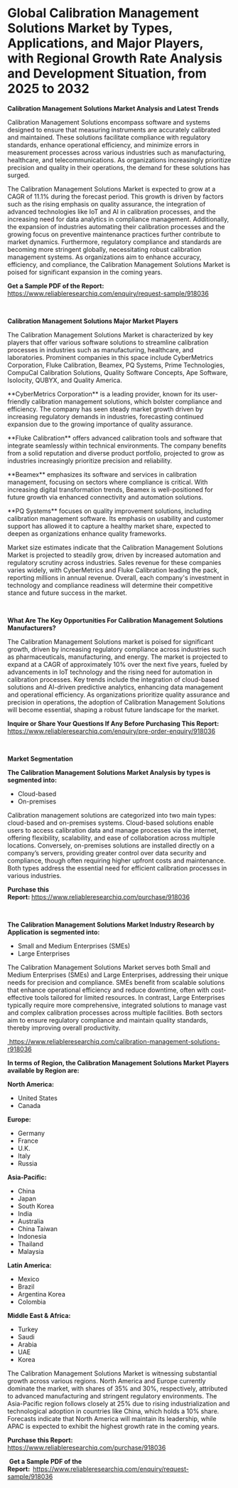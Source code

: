 <p><h1>Global Calibration Management Solutions Market by Types, Applications, and Major Players, with Regional Growth Rate Analysis and Development Situation, from 2025 to 2032</h1></p><p><strong>Calibration Management Solutions Market Analysis and Latest Trends</strong></p>
<p><p>Calibration Management Solutions encompass software and systems designed to ensure that measuring instruments are accurately calibrated and maintained. These solutions facilitate compliance with regulatory standards, enhance operational efficiency, and minimize errors in measurement processes across various industries such as manufacturing, healthcare, and telecommunications. As organizations increasingly prioritize precision and quality in their operations, the demand for these solutions has surged.</p><p>The Calibration Management Solutions Market is expected to grow at a CAGR of 11.1% during the forecast period. This growth is driven by factors such as the rising emphasis on quality assurance, the integration of advanced technologies like IoT and AI in calibration processes, and the increasing need for data analytics in compliance management. Additionally, the expansion of industries automating their calibration processes and the growing focus on preventive maintenance practices further contribute to market dynamics. Furthermore, regulatory compliance and standards are becoming more stringent globally, necessitating robust calibration management systems. As organizations aim to enhance accuracy, efficiency, and compliance, the Calibration Management Solutions Market is poised for significant expansion in the coming years.</p></p>
<p><strong>Get a Sample PDF of the Report:&nbsp;</strong> <a href="https://www.reliableresearchiq.com/enquiry/request-sample/918036?utm_campaign=3550&utm_medium=2&utm_source=Github&utm_content=ia&utm_term=18042025&utm_id=calibration-management-solutions">https://www.reliableresearchiq.com/enquiry/request-sample/918036</a></p>
<p>&nbsp;</p>
<p><strong>Calibration Management Solutions Major Market Players</strong></p>
<p><p>The Calibration Management Solutions Market is characterized by key players that offer various software solutions to streamline calibration processes in industries such as manufacturing, healthcare, and laboratories. Prominent companies in this space include CyberMetrics Corporation, Fluke Calibration, Beamex, PQ Systems, Prime Technologies, CompuCal Calibration Solutions, Quality Software Concepts, Ape Software, Isolocity, QUBYX, and Quality America.</p><p>**CyberMetrics Corporation** is a leading provider, known for its user-friendly calibration management solutions, which bolster compliance and efficiency. The company has seen steady market growth driven by increasing regulatory demands in industries, forecasting continued expansion due to the growing importance of quality assurance.</p><p>**Fluke Calibration** offers advanced calibration tools and software that integrate seamlessly within technical environments. The company benefits from a solid reputation and diverse product portfolio, projected to grow as industries increasingly prioritize precision and reliability.</p><p>**Beamex** emphasizes its software and services in calibration management, focusing on sectors where compliance is critical. With increasing digital transformation trends, Beamex is well-positioned for future growth via enhanced connectivity and automation solutions.</p><p>**PQ Systems** focuses on quality improvement solutions, including calibration management software. Its emphasis on usability and customer support has allowed it to capture a healthy market share, expected to deepen as organizations enhance quality frameworks.</p><p>Market size estimates indicate that the Calibration Management Solutions Market is projected to steadily grow, driven by increased automation and regulatory scrutiny across industries. Sales revenue for these companies varies widely, with CyberMetrics and Fluke Calibration leading the pack, reporting millions in annual revenue. Overall, each company's investment in technology and compliance readiness will determine their competitive stance and future success in the market.</p></p>
<p>&nbsp;</p>
<p><strong>What Are The Key Opportunities For Calibration Management Solutions Manufacturers?</strong></p>
<p><p>The Calibration Management Solutions market is poised for significant growth, driven by increasing regulatory compliance across industries such as pharmaceuticals, manufacturing, and energy. The market is projected to expand at a CAGR of approximately 10% over the next five years, fueled by advancements in IoT technology and the rising need for automation in calibration processes. Key trends include the integration of cloud-based solutions and AI-driven predictive analytics, enhancing data management and operational efficiency. As organizations prioritize quality assurance and precision in operations, the adoption of Calibration Management Solutions will become essential, shaping a robust future landscape for the market.</p></p>
<p><strong>Inquire or Share Your Questions If Any Before Purchasing This Report:</strong> <a href="https://www.reliableresearchiq.com/enquiry/pre-order-enquiry/918036?utm_campaign=3550&utm_medium=2&utm_source=Github&utm_content=ia&utm_term=18042025&utm_id=calibration-management-solutions">https://www.reliableresearchiq.com/enquiry/pre-order-enquiry/918036</a></p>
<p>&nbsp;</p>
<p><strong>Market Segmentation</strong></p>
<p><strong>The Calibration Management Solutions Market Analysis by types is segmented into:</strong></p>
<p><ul><li>Cloud-based</li><li>On-premises</li></ul></p>
<p><p>Calibration management solutions are categorized into two main types: cloud-based and on-premises systems. Cloud-based solutions enable users to access calibration data and manage processes via the internet, offering flexibility, scalability, and ease of collaboration across multiple locations. Conversely, on-premises solutions are installed directly on a company’s servers, providing greater control over data security and compliance, though often requiring higher upfront costs and maintenance. Both types address the essential need for efficient calibration processes in various industries.</p></p>
<p><strong>Purchase this Report:&nbsp;</strong><a href="https://www.reliableresearchiq.com/purchase/918036?utm_campaign=3550&utm_medium=2&utm_source=Github&utm_content=ia&utm_term=18042025&utm_id=calibration-management-solutions">https://www.reliableresearchiq.com/purchase/918036</a></p>
<p>&nbsp;</p>
<p><strong>The Calibration Management Solutions Market Industry Research by Application is segmented into:</strong></p>
<p><ul><li>Small and Medium Enterprises (SMEs)</li><li>Large Enterprises</li></ul></p>
<p><p>The Calibration Management Solutions Market serves both Small and Medium Enterprises (SMEs) and Large Enterprises, addressing their unique needs for precision and compliance. SMEs benefit from scalable solutions that enhance operational efficiency and reduce downtime, often with cost-effective tools tailored for limited resources. In contrast, Large Enterprises typically require more comprehensive, integrated solutions to manage vast and complex calibration processes across multiple facilities. Both sectors aim to ensure regulatory compliance and maintain quality standards, thereby improving overall productivity.</p></p>
<p><a href="https://www.reliableresearchiq.com/calibration-management-solutions-r918036?utm_campaign=3550&utm_medium=2&utm_source=Github&utm_content=ia&utm_term=18042025&utm_id=calibration-management-solutions">&nbsp;https://www.reliableresearchiq.com/calibration-management-solutions-r918036</a></p>
<p><strong>In terms of Region, the Calibration Management Solutions Market Players available by Region are:</strong></p>
<p>
    <p> <strong> North America: </strong>
        <ul>
            <li>United States</li>
            <li>Canada</li>
        </ul>
        </p> 
    <p> <strong> Europe: </strong>
        <ul>
            <li>Germany</li>
            <li>France</li>
            <li>U.K.</li>
            <li>Italy</li>
            <li>Russia</li>
        </ul>
        </p> 
    <p> <strong> Asia-Pacific: </strong>
        <ul>
            <li>China</li>
            <li>Japan</li>
            <li>South Korea</li>
            <li>India</li>
            <li>Australia</li>
            <li>China Taiwan</li>
            <li>Indonesia</li>
            <li>Thailand</li>
            <li>Malaysia</li>
        </ul>
        </p> 
    <p> <strong> Latin America: </strong>
        <ul>
            <li>Mexico</li>
            <li>Brazil</li>
            <li>Argentina Korea</li>
            <li>Colombia</li>
        </ul>
        </p> 
    <p> <strong> Middle East & Africa: </strong>
        <ul>
            <li>Turkey</li>
            <li>Saudi</li>
            <li>Arabia</li>
            <li>UAE</li>
            <li>Korea</li>
        </ul>
    </p>
    </p>
<p><p>The Calibration Management Solutions Market is witnessing substantial growth across various regions. North America and Europe currently dominate the market, with shares of 35% and 30%, respectively, attributed to advanced manufacturing and stringent regulatory environments. The Asia-Pacific region follows closely at 25% due to rising industrialization and technological adoption in countries like China, which holds a 10% share. Forecasts indicate that North America will maintain its leadership, while APAC is expected to exhibit the highest growth rate in the coming years.</p></p>
<p><strong>Purchase this Report: </strong><a href="https://www.reliableresearchiq.com/purchase/918036?utm_campaign=3550&utm_medium=2&utm_source=Github&utm_content=ia&utm_term=18042025&utm_id=calibration-management-solutions">https://www.reliableresearchiq.com/purchase/918036</a></p>
<p>&nbsp;<strong>Get a Sample PDF of the Report:&nbsp;&nbsp;</strong><a href="https://www.reliableresearchiq.com/enquiry/request-sample/918036?utm_campaign=3550&utm_medium=2&utm_source=Github&utm_content=ia&utm_term=18042025&utm_id=calibration-management-solutions">https://www.reliableresearchiq.com/enquiry/request-sample/918036</a></p>
<p><strong></strong></p>
<p><p></p><p></p><p></p></p>